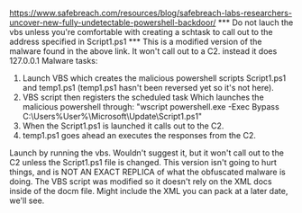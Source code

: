 https://www.safebreach.com/resources/blog/safebreach-labs-researchers-uncover-new-fully-undetectable-powershell-backdoor/
*** Do not lauch the vbs unless you're comfortable with creating a schtask to call out to the address specified in Script1.ps1 ***
This is a modified version of the malware found in the above link. It won't call out to a C2. instead it does 127.0.0.1
Malware tasks:
  1. Launch VBS which creates the malicious powershell scripts Script1.ps1 and temp1.ps1 (temp1.ps1 hasn't been reversed yet so it's not here).
  2. VBS script then registers the scheduled task Which launches the malicious powershell through:
        "wscript powershell.exe -Exec Bypass C:\Users\%User%\Microsoft\Update\Script1.ps1"
  3. When the Script1.ps1 is launched it calls out to the C2.
  4. temp1.ps1 goes ahead an executes the responses from the C2. 

Launch by running the vbs.  Wouldn't suggest it, but it won't call out to the C2 unless the Script1.ps1 file is changed. This version isn't going to hurt things, and is NOT AN EXACT REPLICA of what the obfuscated malware is doing. The VBS script was modified so it doesn't rely on the XML docs inside of the docm file. Might include the XML you can pack at a later date, we'll see.
